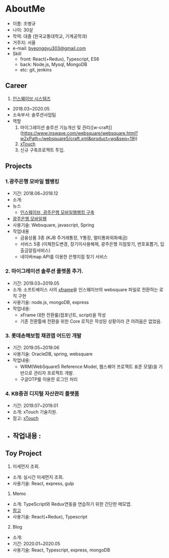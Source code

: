# AboutMe

- 이름: 조병규
- 나이: 30살
- 학력: 대졸 (한국교통대학교, 기계공학과)
- 거주지: 서울
- e-mail: byeonggyu303@gmail.com
- Skill
    - front: React(+Redux), Typescript, ES6
    - back: Node.js, Mysql, MongoDB
    - etc: git, jenkins




## Career
1. [인스웨이브 시스템즈](https://www.inswave.com/websquare/websquare.html?w2xPath=/index.xml)
- 2018.03~2020.05
- 소속부서: 솔루션사업팀
- 역할 
    1. 마이그레이션 솔루션 기능개선 및 관리([w-craft]](https://www.inswave.com/websquare/websquare.html?w2xPath=/websquare5/craft.xml&product=ws&seq=19))
    2. [xTouch](https://www.inswave.com/websquare/websquare.html?w2xPath=/websquare5/xtouch.xml&product=ws&seq=56)
    2. 신규 구축프로젝트 투입.



## Projects

### 1.광주은행 모바일 웹뱅킹
- 기간: 2018.06~2018.12
- 소개:
- 뉴스
    - [인스웨이브, 광주은행 모바일웹뱅킹 구축](https://www.zdnet.co.kr/view/?no=20181107210051)
- [광주은행 모바일웹](https://m.kjbank.com/mbdt/)
- 사용기술: Websquare, javascript, Spring
- 작업내용
    - 금융상품 3종 (KJB 주거래통장, Y통장, 멀티통화외화예금)
    - 서비스 5종 (이체한도변경, 장기미사용해제, 광주은행 지점찾기, 번호표뽑기, 입출금알림서비스)
    - 네이버map API를 이용한 은행지점 찾기 서비스

### 2. 마이그레이션 솔루션 플렛폼 추가.
- 기간: 2019.03~2019.05
- 소개: 소프트베이스 사의 [xframe](http://www.xframe.co.kr/)을 인스웨이브의 websquare 파일로 전환하는 로직 구현
- 사용기술: node.js, mongoDB, express 
- 작업내용: 
    - xFrame 대한 전환룰(컴포넌트, script)을 작성
    - 기존 전환툴에 전환을 위한 Core 로직은 작성된 상황이라 큰 어려움은 없었음.

### 3. 롯데손해보험 채권앱 어드민 개발
- 기간: 2019.05~2019.06
- 사용기술: OracleDB, spring, websquare
- 작업내용:
    - WRM(WebSquare5 Reference Model, 웹스퀘어 프로젝트 표준 모델)을 기반으로 관리자 프로젝트 개발.
    - 구글OTP를 이용한 로그인 처리

### 4. KB증권 디지털 자산관리 플랫폼
- 기간: 2019.07~2019.01
- 소개: xTouch 기술지원.
- 참고: [xTouch](https://www.inswave.com/websquare/websquare.html?w2xPath=/websquare5/xtouch.xml&product=ws&seq=56)
- 작업내용 : 
    - 


## Toy Project

1. 미세먼지 조회.
- 소개: 실시간 미세먼지 조회.
- 사용기술: React, express, gulp

1. Memo
- 소개: TypeScript와 Redux연동을 연습하기 위한 간단한 메모앱.
- [참고](https://github.com/CaterJo/memoApp)
- 사용기술: React(+Redux), Typescript

2. Blog
- 소개:
- 기간: 2020.01~2020.05
- 사용기술: React, Typescript, express, mongoDB

